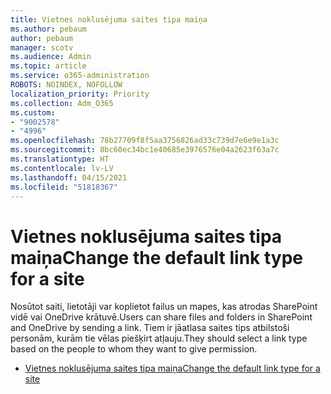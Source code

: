 ```yaml
---
title: Vietnes noklusējuma saites tipa maiņa
ms.author: pebaum
author: pebaum
manager: scotv
ms.audience: Admin
ms.topic: article
ms.service: o365-administration
ROBOTS: NOINDEX, NOFOLLOW
localization_priority: Priority
ms.collection: Adm_O365
ms.custom:
- "9002578"
- "4996"
ms.openlocfilehash: 78b27709f8f5aa3756826ad33c739d7e6e9e1a3c
ms.sourcegitcommit: 8bc60ec34bc1e40685e3976576e04a2623f63a7c
ms.translationtype: HT
ms.contentlocale: lv-LV
ms.lasthandoff: 04/15/2021
ms.locfileid: "51818367"
---
```

# <a name="change-the-default-link-type-for-a-site"></a><span data-ttu-id="c609e-102">Vietnes noklusējuma saites tipa maiņa</span><span class="sxs-lookup"><span data-stu-id="c609e-102">Change the default link type for a site</span></span>

<span data-ttu-id="c609e-103">Nosūtot saiti, lietotāji var koplietot failus un mapes, kas atrodas SharePoint vidē vai OneDrive krātuvē.</span><span class="sxs-lookup"><span data-stu-id="c609e-103">Users can share files and folders in SharePoint and OneDrive by sending a link.</span></span> <span data-ttu-id="c609e-104">Tiem ir jāatlasa saites tips atbilstoši personām, kurām tie vēlas piešķirt atļauju.</span><span class="sxs-lookup"><span data-stu-id="c609e-104">They should select a link type based on the people to whom they want to give permission.</span></span>

- [<span data-ttu-id="c609e-105">Vietnes noklusējuma saites tipa maiņa</span><span class="sxs-lookup"><span data-stu-id="c609e-105">Change the default link type for a site</span></span>](https://docs.microsoft.com/sharepoint/change-default-sharing-link)
